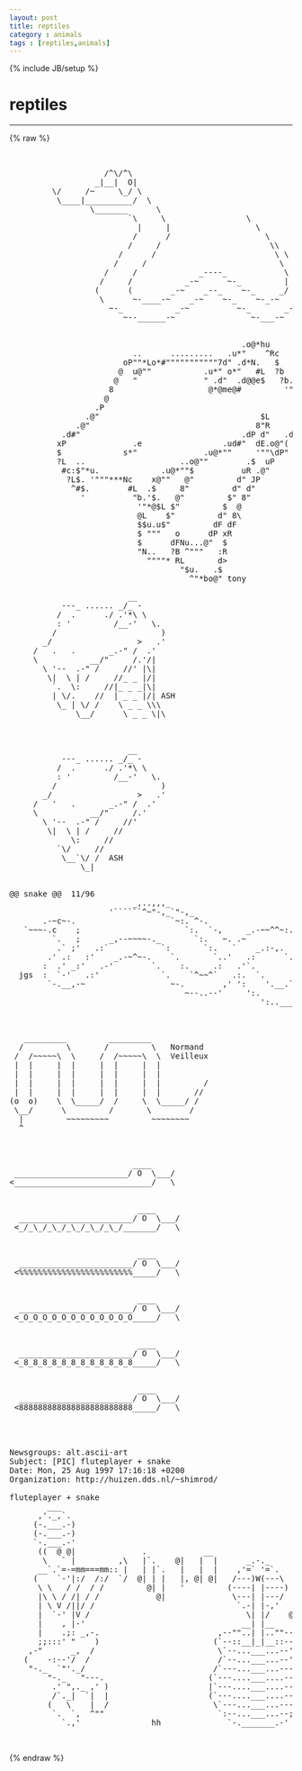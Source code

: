 ```yaml
---
layout: post
title: reptiles
category : animals
tags : [reptiles,animals]
---
```

{% include JB/setup %}
# reptiles
---
{% raw %}
<pre>


                    /^\/^\
                  _|__|  O|
         \/     /~     \_/ \
          \____|__________/  \
                 \_______      \
                         `\     \                 \
                           |     |                  \
                          /      /                    \
                         /     /                       \\
                       /      /                         \ \
                      /     /                            \  \
                    /     /             _----_            \   \
                   /     /           _-~      ~-_         |   |
                  (      (        _-~    _--_    ~-_     _/   |
                   \      ~-____-~    _-~    ~-_    ~-_-~    /
                     ~-_           _-~          ~-_       _-~   - jurcy -
                        ~--______-~                ~-___-~


                                                 .o@*hu           
                          ..      .........   .u*&quot;    ^Rc         
                        oP&quot;&quot;*Lo*#&quot;&quot;&quot;&quot;&quot;&quot;&quot;&quot;&quot;&quot;&quot;7d&quot; .d*N.   $         
                       @  u@&quot;&quot;           .u*&quot; o*&quot;   #L  ?b        
                      @   &quot;              &quot; .d&quot;  .d@@e$   ?b.      
                     8                    @*@me@#         &#039;&quot;Nu    
                    @                                        &#039;#b  
                  .P                                           $r 
                .@&quot;                                  $L        $  
              .@&quot;                                   8&quot;R      dP   
           .d#&quot;                                  .dP d&quot;   .d#     
          xP              .e                 .ud#&quot;  dE.o@&quot;(       
          $             s*&quot;              .u@*&quot;&quot;     &#039;&quot;&quot;\dP&quot;       
          ?L  ..                    ..o@&quot;&quot;        .$  uP          
           #c:$&quot;*u.             .u@*&quot;&quot;$          uR .@&quot;           
            ?L$. &#039;&quot;&quot;&quot;***Nc    x@&quot;&quot;   @&quot;         d&quot; JP             
             ^#$.        #L  .$     8&quot;         d&quot; d&quot;              
               &#039;          &quot;b.&#039;$.   @&quot;         $&quot; 8&quot;               
                           &#039;&quot;*@$L $&quot;         $  @                 
                           @L    $&quot;         d&quot; 8\                 
                           $$u.u$&quot;         dF dF                  
                           $ &quot;&quot;&quot;   o      dP xR                   
                           $      dFNu...@&quot;  $                    
                           &quot;N..   ?B ^&quot;&quot;&quot;   :R                    
                             &quot;&quot;&quot;&quot;* RL       d&gt;                    
                                    &quot;$u.   .$                     
                                      ^&quot;*bo@&quot; tony

                         __      
           ---_ ...... _/_ -    
          /  .      ./ .&#039;*\ \    
          : &#039;         /__-&#039;   \. 
         /                      )
       _/                  &gt;   .&#039; 
     /   .   .       _.-&quot; /  .&#039;   
     \           __/&quot;     /.&#039;/|   
       \ &#039;--  .-&quot; /     //&#039; |\|  
        \|  \ | /     //_ _ |/|
         `.  \:     //|_ _ _|\|
         | \/.    //  | _ _ |/| ASH
          \_ | \/ /    \ _ _ \\\ 
              \__/      \ _ _ \|\



                         __      
           ---_ ...... _/_ -    
          /  .      ./ .&#039;*\ \    
          : &#039;         /__-&#039;   \. 
         /                      )
       _/                  &gt;   .&#039; 
     /   &#039;   .       _.-&quot; /  .&#039;   
     \           __/&quot;     /.&#039;    
       \ &#039;--  .-&quot; /     //&#039;      
        \|  \ | /     //    
             \:     //
          `\/     //
           \__`\/ /  ASH
               \_|


@@ snake @@  11/96
                          _,..,,,_ 
                     &#039;``````^~&quot;-,_`&quot;-,_
       .-~c~-.                    `~:. ^-.     
   `~~~-.c    ;                      `:.  `-,     _.-~~^^~:.
         `.   ;      _,--~~~~-._       `:.   ~. .~          `.
          .` ;&#039;   .:`           `:       `:.   `    _.:-,.    `.
        .&#039; .:   :&#039;    _.-~^~-.    `.       `..&#039;   .:      `.    &#039;
       :  .&#039; _:&#039;   .-&#039;        `.    :.     .:   .&#039;`.        :    ;
  jgs  :  `-&#039;   .:&#039;             `.    `^~~^`   .:.  `.      ;    ;
        `-.__,-~                  ~-.        ,&#039; &#039;:    &#039;.__.`    :&#039;
                                     ~--..--&#039;     &#039;:.         .:&#039;
                                                     &#039;:..___.:&#039;



   _________         _________
  /         \       /         \   Normand
 /  /~~~~~\  \     /  /~~~~~\  \  Veilleux
 |  |     |  |     |  |     |  |
 |  |     |  |     |  |     |  |
 |  |     |  |     |  |     |  |         /
 |  |     |  |     |  |     |  |       //
(o  o)    \  \_____/  /     \  \_____/ /
 \__/      \         /       \        /
  |         ~~~~~~~~~         ~~~~~~~~
  ^



                          ____
 ________________________/ O  \___/
&lt;_____________________________/   \


                           ____
  ________________________/ O  \___/
 &lt;_/_\_/_\_/_\_/_\_/_\_/_______/   \


                           ____
  ________________________/ O  \___/
 &lt;%%%%%%%%%%%%%%%%%%%%%%%%_____/   \


                           ____
  ________________________/ O  \___/
 &lt;_O_O_O_O_O_O_O_O_O_O_O_O_____/   \


                           ____
  ________________________/ O  \___/
 &lt;_8_8_8_8_8_8_8_8_8_8_8_8_____/   \


                           ____
  ________________________/ O  \___/
 &lt;888888888888888888888888_____/   \




Newsgroups: alt.ascii-art
Subject: [PIC] fluteplayer + snake
Date: Mon, 25 Aug 1997 17:16:18 +0200
Organization: http://huizen.dds.nl/~shimrod/

fluteplayer + snake
        ___
      ,&#039;._,`.
     (-.___.-)
     (-.___.-)
     `-.___.-&#039;                  
      ((  @ @|              .            __
       \   ` |         ,\   |`.    @|   |  |      _.-._
      __`.`=-=mm===mm:: |   | |`.   |   |  |    ,&#039;=` &#039;=`.
     (    `-&#039;|:/  /:/  `/  @| | |   |, @| @|   /---)W(---\
      \ \   / /  / /         @| |   &#039;         (----| |----) ,~
      |\ \ / /| / /            @|              \---| |---/  |
      | \ V /||/ /                              `.-| |-,&#039;   |
      |  `-&#039; |V /                                 \| |/    @&#039;
      |    , |-&#039;                                 __| |__
      |    .;: _,-.                         ,--&quot;&quot;..| |..&quot;&quot;--.
      ;;:::&#039; &quot;    )                        (`--::__|_|__::--&#039;)
    ,-&quot;      _,  /                          \`--...___...--&#039;/   
   (    -:--&#039;/  /                           /`--...___...--&#039;\
    &quot;-._  `&quot;&#039;._/                           /`---...___...---&#039;\
        &quot;-._   &quot;---.                      (`---....___....---&#039;)
         .&#039; &quot;,._ ,&#039; )                     |`---....___....---&#039;|
         /`._|  `|  |                     (`---....___....---&#039;) 
        (   \    |  /                      \`---...___...---&#039;/
         `.  `,  ^&quot;&quot;                        `:--...___...--;&#039;
           `.,&#039;               hh              `-._______.-&#039;

 </pre>
{% endraw %}
